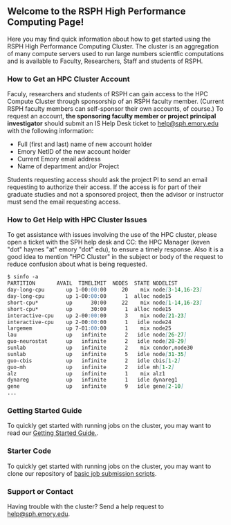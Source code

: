 ## Welcome to the RSPH High Performance Computing Page!

Here you may find quick information about how to get started using the RSPH High Performance Computing Cluster.  The cluster is an aggregation of many compute servers used to run large numbers scientfic computations and is available to Faculty, Researchers, Staff and students of RSPH.  

### How to Get an HPC Cluster Account

Faculy, researchers and students of RSPH can gain access to the HPC Compute Cluster through sponsorship of an RSPH faculty member.  (Current RSPH faculty members can self-sponsor their own accounts, of course.)   To request an account, **the sponsoring faculty member or project principal investigator** should submit an IS Help Desk ticket to help@sph.emory.edu with the following information: 

* Full (first and last) name of new account holder
* Emory NetID of the new account holder
* Current Emory email address
* Name of department and/or Project

Students requesting access should ask the project PI to send an email requesting to authorize their access. If the access is for part of their graduate studies and not a sponsored project, then the advisor or instructor must send the email requesting access.

### How to Get Help with HPC Cluster Issues

To get assistance with issues involving the use of the HPC cluster, please open a ticket with the SPH help desk and CC: the HPC Manager (keven "dot" haynes "at" emory "dot" edu), to ensure a timely response.  Also it is a good idea to mention "HPC Cluster" in the subject or body of the request to reduce confusion about what is being requested. 




```markdown
$ sinfo -a
PARTITION       AVAIL  TIMELIMIT  NODES  STATE NODELIST 
day-long-cpu       up 1-00:00:00     20    mix node[3-14,16-23] 
day-long-cpu       up 1-00:00:00      1  alloc node15 
short-cpu*         up      30:00     22    mix node[1-14,16-23] 
short-cpu*         up      30:00      1  alloc node15 
interactive-cpu    up 2-00:00:00      3    mix node[21-23] 
interactive-cpu    up 2-00:00:00      1   idle node24 
largemem           up 7-01:00:00      1    mix node25 
lau                up   infinite      2   idle node[26-27] 
guo-neurostat      up   infinite      2   idle node[28-29] 
sunlab             up   infinite      2    mix condor,node30 
sunlab             up   infinite      5   idle node[31-35] 
guo-cbis           up   infinite      2   idle cbis[1-2] 
guo-mh             up   infinite      2   idle mh[1-2] 
alz                up   infinite      1    mix alz1 
dynareg            up   infinite      1   idle dynareg1 
gene               up   infinite      9   idle gene[2-10]
...
```

### Getting Started Guide

To quickly get started with running jobs on the cluster, you may want to read our [Getting Started Guide.](https://github.com/RSPH-HPC/Documentation/raw/master/HPC%20Getting%20Started%20Guide.pdf).



### Starter Code

To quickly get started with running jobs on the cluster, you may want to clone our repository of [basic job submission scripts](https://github.com/RSPH-HPC/GridEngine-Scripts).

### Support or Contact

Having trouble with the cluster?  Send a help request to help@sph.emory.edu. 
